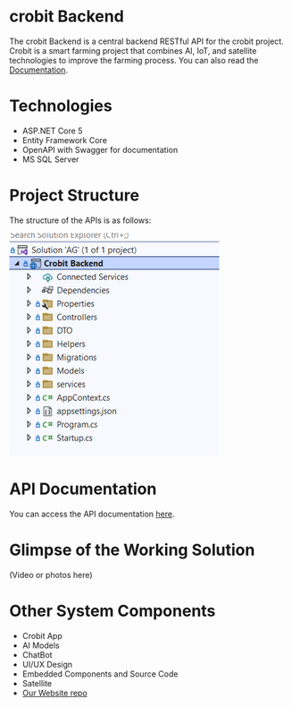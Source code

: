 # crobit Backend
The crobit Backend is a central backend RESTful API for the crobit project. Crobit is a smart farming project that combines AI, IoT, and satellite technologies to improve the farming process. You can also read the [Documentation](https://github.com/SamirMagdyI/Crobit-Backend/blob/master/crobit%20Docs.pdf).

# Technologies
- ASP.NET Core 5
- Entity Framework Core
- OpenAPI with Swagger for documentation
- MS SQL Server

# Project Structure
The structure of the APIs is as follows:

![Program Structure](https://github.com/SamirMagdyI/Crobit-Backend/blob/master/api%20structure.png?raw=true "Optional Title")

# API Documentation
You can access the API documentation [here](https://app.swaggerhub.com/apis-docs/SAMIRMAGDYISHAK/Crobit-backend/1.0.0).

# Glimpse of the Working Solution
(Video or photos here)

# Other System Components
- Crobit App
- AI Models
- ChatBot
- UI/UX Design
- Embedded Components and Source Code
- Satellite
- [Our Website repo](https://github.com/fatma1-a7med/Crobit)
